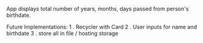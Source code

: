 App displays total number of years, months, days passed from person's birthdate.

Future Implementations:
1 . Recycler with Card
2 . User inputs for name and birthdate
3 . store all in file / hosting storage
